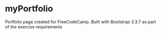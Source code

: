 # myPortfolio
Portfolio page created for FreeCodeCamp.
Built with Bootstrap 3.3.7 as part of the exercise requirements
